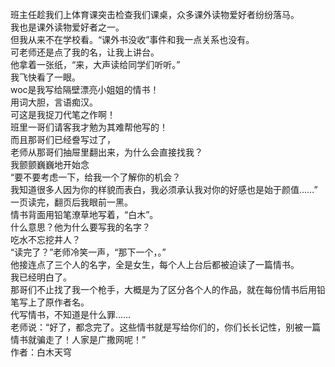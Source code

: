 班主任趁我们上体育课突击检查我们课桌，众多课外读物爱好者纷纷落马。  
我也是课外读物爱好者之一。  
但我从来不在学校看。“课外书没收”事件和我一点关系也没有。  
可老师还是点了我的名，让我上讲台。  
他拿着一张纸，“来，大声读给同学们听听。”  
我飞快看了一眼。  
woc是我写给隔壁漂亮小姐姐的情书！  
用词大胆，言语痴汉。  
可这是我捉刀代笔之作啊！  
班里一哥们请客我才勉为其难帮他写的！  
而且那哥们已经誊写过了，  
老师从那哥们抽屉里翻出来，为什么会直接找我？  
我颤颤巍巍地开始念  
“要不要考虑一下，给我一个了解你的机会？  
我知道很多人因为你的样貌而表白，我必须承认我对你的好感也是始于颜值……”  
一页读完，翻页后我眼前一黑。  
情书背面用铅笔潦草地写着，“白木”。  
什么意思？他为什么要写我的名字？  
吃水不忘挖井人？  
“读完了？”老师冷笑一声，“那下一个，。”  
他接连点了三个人的名字，全是女生，每个人上台后都被迫读了一篇情书。  
我已经明白了。  
那哥们不止找了我一个枪手，大概是为了区分各个人的作品，就在每份情书后用铅笔写上了原作者名。  
代写情书，不知道是什么罪……  
老师说：“好了，都念完了。这些情书就是写给你们的，你们长长记性，别被一篇情书就骗走了！人家是广撒网呢！”  
作者：白木天穹